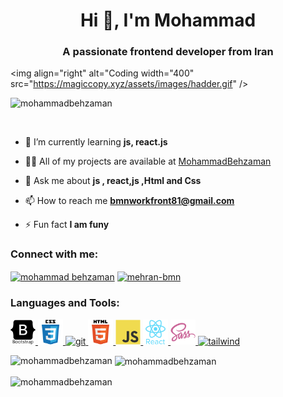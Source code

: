 <h1 align="center">Hi 👋, I'm Mohammad</h1>
<h3 align="center">A passionate frontend developer from Iran</h3>

<img align="right" alt="Coding width="400" src="https://magiccopy.xyz/assets/images/hadder.gif" />

<p align="left"> <img src="https://komarev.com/ghpvc/?username=mohammadbehzaman&label=Profile%20views&color=0e75b6&style=flat" alt="mohammadbehzaman" /> </p>

<p align="left"> <a href="https://twitter.com/" target="blank"><img src="https://img.shields.io/twitter/follow/?logo=twitter&style=for-the-badge" alt="" /></a> </p>

- 🌱 I’m currently learning **js, react.js**

- 👨‍💻 All of my projects are available at [MohammadBehzaman](MohammadBehzaman)

- 💬 Ask me about **js , react,js ,Html and Css**

- 📫 How to reach me **bmnworkfront81@gmail.com**

- ⚡ Fun fact **I am funy**

<h3 align="left">Connect with me:</h3>
<p align="left">
<a href="https://linkedin.com/in/mohammad behzaman" target="blank"><img align="center" src="https://raw.githubusercontent.com/rahuldkjain/github-profile-readme-generator/master/src/images/icons/Social/linked-in-alt.svg" alt="mohammad behzaman" height="30" width="40" /></a>
<a href="https://instagram.com/mehran-bmn" target="blank"><img align="center" src="https://raw.githubusercontent.com/rahuldkjain/github-profile-readme-generator/master/src/images/icons/Social/instagram.svg" alt="mehran-bmn" height="30" width="40" /></a>
</p>

<h3 align="left">Languages and Tools:</h3>
<p align="left"> <a href="https://getbootstrap.com" target="_blank" rel="noreferrer"> <img src="https://raw.githubusercontent.com/devicons/devicon/master/icons/bootstrap/bootstrap-plain-wordmark.svg" alt="bootstrap" width="40" height="40"/> </a> <a href="https://www.w3schools.com/css/" target="_blank" rel="noreferrer"> <img src="https://raw.githubusercontent.com/devicons/devicon/master/icons/css3/css3-original-wordmark.svg" alt="css3" width="40" height="40"/> </a> <a href="https://git-scm.com/" target="_blank" rel="noreferrer"> <img src="https://www.vectorlogo.zone/logos/git-scm/git-scm-icon.svg" alt="git" width="40" height="40"/> </a> <a href="https://www.w3.org/html/" target="_blank" rel="noreferrer"> <img src="https://raw.githubusercontent.com/devicons/devicon/master/icons/html5/html5-original-wordmark.svg" alt="html5" width="40" height="40"/> </a> <a href="https://developer.mozilla.org/en-US/docs/Web/JavaScript" target="_blank" rel="noreferrer"> <img src="https://raw.githubusercontent.com/devicons/devicon/master/icons/javascript/javascript-original.svg" alt="javascript" width="40" height="40"/> </a> <a href="https://reactjs.org/" target="_blank" rel="noreferrer"> <img src="https://raw.githubusercontent.com/devicons/devicon/master/icons/react/react-original-wordmark.svg" alt="react" width="40" height="40"/> </a> <a href="https://sass-lang.com" target="_blank" rel="noreferrer"> <img src="https://raw.githubusercontent.com/devicons/devicon/master/icons/sass/sass-original.svg" alt="sass" width="40" height="40"/> </a> <a href="https://tailwindcss.com/" target="_blank" rel="noreferrer"> <img src="https://www.vectorlogo.zone/logos/tailwindcss/tailwindcss-icon.svg" alt="tailwind" width="40" height="40"/> </a> </p>

<p><img align="left" src="https://github-readme-stats.vercel.app/api/top-langs?username=mohammadbehzaman&show_icons=true&locale=en&layout=compact" alt="mohammadbehzaman" /></p>

<p>&nbsp;<img align="center" src="https://github-readme-stats.vercel.app/api?username=mohammadbehzaman&show_icons=true&locale=en" alt="mohammadbehzaman" /></p>

<p><img align="center" src="https://github-readme-streak-stats.herokuapp.com/?user=mohammadbehzaman&" alt="mohammadbehzaman" /></p>
